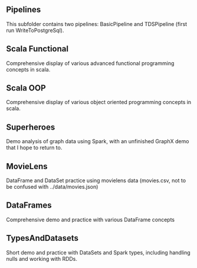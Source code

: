## Pipelines
This subfolder contains two pipelines: BasicPipeline and TDSPipeline (first run WriteToPostgreSql). 

## Scala Functional
Comprehensive display of various advanced functional programming concepts in scala.

## Scala OOP
Comprehensive display of various object oriented programming concepts in scala.

## Superheroes
Demo analysis of graph data using Spark, with an unfinished GraphX demo that I hope to return to.

## MovieLens
DataFrame and DataSet practice using movielens data (movies.csv, not to be confused with ../data/movies.json)

## DataFrames
Comprehensive demo and practice with various DataFrame concepts

## TypesAndDatasets
Short demo and practice with DataSets and Spark types, including handling nulls and working with RDDs.
